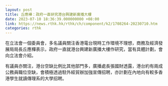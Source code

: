 ```yaml
---
layout: post
title: 丘應樺：政府一直研究港台興建新廣播大樓
date: 2023-07-10 18:36:39.000000000 +08:00
link: https://news.rthk.hk/rthk/ch/component/k2/1708264-20230710.htm
categories: rthk
---
```


在立法會一個委員會，多名議員關注香港電台現時工作環境不理想，商務及經濟發展局局長丘應樺表示，政府一直就港台興建新廣播大樓作研究，當有具體計劃，會向立法會介紹。

有議員亦關注，港台空缺比例比其他部門多，廣播處長張國財透露，港台約有兩成公務員職位空缺，會積極透過駐外經貿辦加強宣傳招聘，亦計劃在內地向有較多香港學生就讀傳理系的大學招聘。
